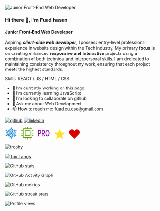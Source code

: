 ![Junior Front-End Web Developer](https://media.licdn.com/dms/image/D4E16AQFtMybEY2tEYQ/profile-displaybackgroundimage-shrink_350_1400/0/1693018772549?e=1698278400&v=beta&t=gcEYMSre-Pai-d59PF5xks7T3z7uhiX6cKAwY-vcmAM)

### Hi there 👋, I'm Fuad hasan
#### Junior Front-End Web Developer


Aspiring 𝒄𝒍𝒊𝒆𝒏𝒕-𝒔𝒊𝒅𝒆 𝒘𝒆𝒃 𝒅𝒆𝒗𝒆𝒍𝒐𝒑𝒆𝒓, I possess entry-level professional experience in website design within the Tech industry. My primary 𝐟𝐨𝐜𝐮𝐬 is on creating enhanced 𝐫𝐞𝐬𝐩𝐨𝐧𝐬𝐢𝐯𝐞 𝐚𝐧𝐝 𝐢𝐧𝐭𝐞𝐫𝐚𝐜𝐭𝐢𝐯𝐞 projects using a combination of both technical and interpersonal skills. I am dedicated to maintaining consistency throughout my work, ensuring that each project meets the highest standards.

Skills: REACT / JS / HTML / CSS 

- 🔭 I’m currently working on this page. 
- 🌱 I’m currently learning JavaScript 
- 👯 I’m looking to collaborate on github 
- 💬 Ask me about Web Development 
- 📫 How to reach me: fuad.eu.cse@gmail.com 


[<img src='https://cdn.jsdelivr.net/npm/simple-icons@3.0.1/icons/github.svg' alt='github' height='40'>](https://github.com/https://github.com/Fuad-Hasan3)  [<img src='https://cdn.jsdelivr.net/npm/simple-icons@3.0.1/icons/linkedin.svg' alt='linkedin' height='40'>](https://www.linkedin.com/in/www.linkedin.com/in/fuadhasan3/)  

<a href='https://archiveprogram.github.com/'><img src='https://raw.githubusercontent.com/acervenky/animated-github-badges/master/assets/acbadge.gif' width='40' height='40'></a> <a href='https://docs.github.com/en/developers'><img src='https://raw.githubusercontent.com/acervenky/animated-github-badges/master/assets/devbadge.gif' width='40' height='40'></a> <a href='https://github.com/pricing'><img src='https://raw.githubusercontent.com/acervenky/animated-github-badges/master/assets/pro.gif' width='40' height='40'></a> <a href='https://stars.github.com/'><img src='https://raw.githubusercontent.com/acervenky/animated-github-badges/master/assets/starbadge.gif' width='35' height='35'></a> <a href='https://docs.github.com/en/github/supporting-the-open-source-community-with-github-sponsors'><img src='https://raw.githubusercontent.com/acervenky/animated-github-badges/master/assets/sponsorbadge.gif' width='35' height='35'></a> 

[![trophy](https://github-profile-trophy.vercel.app/?username=https://github.com/Fuad-Hasan3)](https://github.com/ryo-ma/github-profile-trophy)

[![Top Langs](https://github-readme-stats.vercel.app/api/top-langs/?username=https://github.com/Fuad-Hasan3)](https://github.com/anuraghazra/github-readme-stats)

![GitHub stats](https://github-readme-stats.vercel.app/api?username=https://github.com/Fuad-Hasan3&show_icons=true&count_private=true)  

![GitHub Activity Graph](https://activity-graph.herokuapp.com/graph?username=https://github.com/Fuad-Hasan3)  

![GitHub metrics](https://metrics.lecoq.io/https://github.com/Fuad-Hasan3)  

![GitHub streak stats](https://streak-stats.demolab.com/?user=https://github.com/Fuad-Hasan3)  

![Profile views](https://gpvc.arturio.dev/https://github.com/Fuad-Hasan3)  
